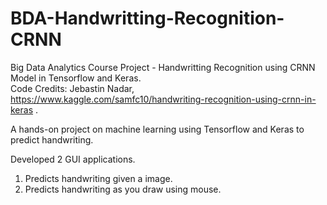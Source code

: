 # BDA-Handwritting-Recognition-CRNN
Big Data Analytics Course Project - Handwritting Recognition using CRNN Model in Tensorflow and Keras. \
Code Credits: Jebastin Nadar, https://www.kaggle.com/samfc10/handwriting-recognition-using-crnn-in-keras . 


A hands-on project on machine learning using Tensorflow and Keras to predict handwriting. 

Developed 2 GUI applications. 
1. Predicts handwriting given a image.
2. Predicts handwriting as you draw using mouse. 

